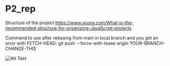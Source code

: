 # P2_rep

Structure of the project
https://www.quora.com/What-is-the-recommended-structure-for-organizing-JavaScript-projects

Command to use after rebasing from main in local branch and you get an error with FETCH-HEAD:
git push --force-with-lease origin YOUR-BRANCH-CHANGE-THIS

![Alt Text](https://media.giphy.com/media/vFKqnCdLPNOKc/giphy.gif)

